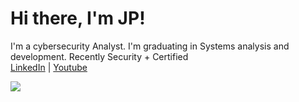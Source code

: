 <h1>Hi there, I'm JP!</h1>

I'm a cybersecurity Analyst. I'm graduating in Systems analysis and development. Recently Security + Certified <br>
<a href="https://www.linkedin.com/in/jo%C3%A3o-paulo-41a195244/">LinkedIn</a> | <a href="#">Youtube</a>

<a href="www.linkedin.com/in/joão-paulo-41a195244/"><img src="https://img.shields.io/badge/LinkedIn-0077B5?style=for-the-badge&logo=linkedin&logoColor=white"/></a>

